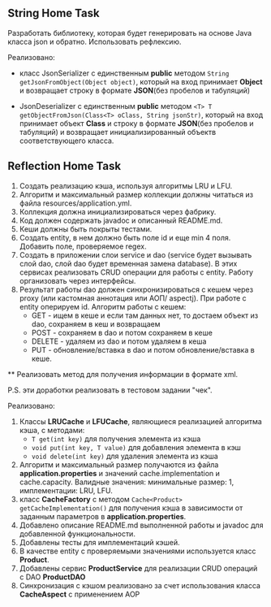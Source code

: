 ## String Home Task

Разработать библиотеку, которая будет генерировать на основе Java класса json и обратно. Использовать рефлексию.

Реализовано:

* класс JsonSerializer с единственным **public** методом ```String getJsonFromObject(Object object)```,
  который на вход принимает **Object** и возвращает строку в формате **JSON**(без пробелов и табуляций)

* JsonDeserializer с единственным **public** методом ```<T> T getObjectFromJson(Class<T> oClass, String jsonStr)```,
  который на вход принимает объект **Class** и строку в формате **JSON**(без пробелов и табуляций) 
  и возвращает инициализированный объектв соответствующего класса.



## Reflection Home Task

1. Создать реализацию кэша, используя алгоритмы LRU и LFU.
2. Алгоритм и максимальный размер коллекции должны читаться из файла resources/application.yml.
3. Коллекция должна инициализироваться через фабрику.
4. Код должен содержать javadoc и описанный README.md.
5. Кеши должны быть покрыты тестами.
6. Создать entity, в нем должно быть поле id и еще min 4 поля. Добавить поле, проверяемое regex.
7. Создать в приложении слои service и dao (service будет вызывать слой dao, слой dao будет временная замена database). 
   В этих сервисах реализовать CRUD операции для работы с entity. Работу организовать через интерфейсы.
8. Результат работы dao должен синхронизироваться с кешем через proxy (или кастомная аннотация или АОП/ aspectj). 
   При работе с entity оперируем id. Алгоритм работы с кешем:
    * GET - ищем в кеше и если там данных нет, то достаем объект из dao, сохраняем в кеш и возвращаем 
    * POST - сохраняем в dao и потом сохраняем в кеше 
    * DELETE - удаляем из dao и потом удаляем в кеша 
    * PUT - обновление/вставка в dao и потом обновление/вставка в кеше.

** Реализовать метод для получения информации в формате xml.

P.S. эти доработки реализовать в тестовом задании "чек".

Реализовано:
1. Классы **LRUCache** и **LFUCache**, являющиеся реализацией алгоритма кэша, с методами:
   * ```T get(int key)``` для получения элемента из кэша
   * ```void put(int key, T value)``` для добавления элемента в кэш
   * ```void delete(int key)``` для удаления элемента из кэша
2. Алгоритм и максимальный размер получаются из файла **application.properties** и значений cache.implementation
   и cache.capacity. Валидные значения: минимальные размер: 1, имплементации: LRU, LFU.
3. класс **CacheFactory** с методом ```Cache<Product> getCacheImplementation()``` для получения
   кэша в зависимости от заданным параметров в **application.properties**.
4. Добавлено описание README.md выполненной работы и javadoc для добавленной функциональности.
5. Добавлены тесты для имплементаций кэшей.
6. В качестве entity с проверяемыми значениями используется класс **Product**.
7. Добавлены сервис **ProductService** для реализации CRUD операций с DAO **ProductDAO**
8. Синхронизация с кэшом реализовано за счет использования класса **CacheAspect** с применением AOP
   